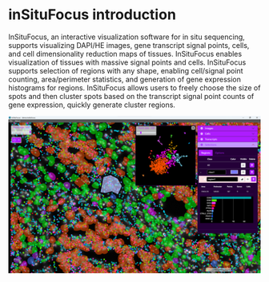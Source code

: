 

# inSituFocus introduction
InSituFocus, an interactive visualization software for in situ sequencing, supports visualizing DAPI/HE images, gene transcript signal points, cells, and cell dimensionality reduction maps of tissues. InSituFocus enables visualization of tissues with massive signal points and cells. InSituFocus supports selection of regions with any shape, enabling cell/signal point counting, area/perimeter statistics, and generation of gene expression histograms for regions. InSituFocus allows users to freely choose the size of spots and then cluster spots based on the transcript signal point counts of gene expression, quickly generate cluster regions.

![inSituFocus](https://github.com/DynamicBiosystems/inSituFocus/blob/main/inSituFocus.png)

